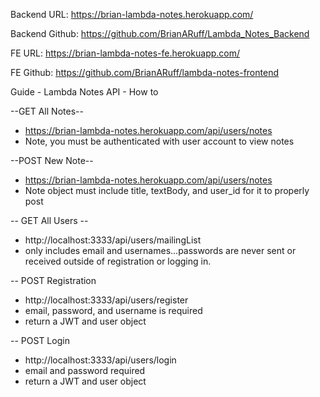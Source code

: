 Backend URL: https://brian-lambda-notes.herokuapp.com/

Backend Github: https://github.com/BrianARuff/Lambda_Notes_Backend

FE URL: https://brian-lambda-notes-fe.herokuapp.com/

FE Github: https://github.com/BrianARuff/lambda-notes-frontend



Guide - Lambda Notes API - How to

--GET All Notes--
  - https://brian-lambda-notes.herokuapp.com/api/users/notes
  - Note, you must be authenticated with user account to view notes
  
 
--POST New Note--
  - https://brian-lambda-notes.herokuapp.com/api/users/notes
  - Note object must include title, textBody, and user_id for it to properly post
  
-- GET All Users --
  - http://localhost:3333/api/users/mailingList
  - only includes email and usernames...passwords are never sent or received outside of registration or logging in.
  
-- POST Registration
  - http://localhost:3333/api/users/register
  - email, password, and username is required
  - return a JWT and user object

-- POST Login
  - http://localhost:3333/api/users/login
  - email and password required
  - return a JWT and user object
